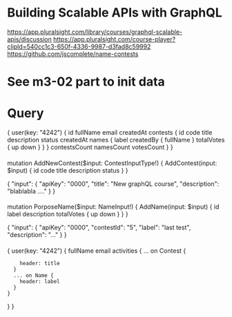 # Building Scalable APIs with GraphQL
https://app.pluralsight.com/library/courses/graphql-scalable-apis/discussion
https://app.pluralsight.com/course-player?clipId=540cc1c3-650f-4336-9987-d3fad8c59992
https://github.com/jscomplete/name-contests

# See m3-02 part to init data

####
# Query
{
  user(key: "4242") {
    id
    fullName
    email
    createdAt
    contests {
      id
      code
      title
      description
      status
      createdAt
      names {
        label
        createdBy {
          fullName
        }
        totalVotes {
          up
          down
        }
      }
    }
    contestsCount
    namesCount
    votesCount
  }
}
####
mutation AddNewContest($input: ContestInputType!) {
  AddContest(input: $input) {
    id
    code
    title
    description
    status
  }
}


{
  "input": 
  {
    "apiKey": "0000",
    "title": "New graphQL course",
    "description": "blablabla ...."
  }
}
####
mutation PorposeName($input: NameInput!) {
  AddName(input: $input) {
    id
    label
    description
    totalVotes {
      up
      down
    }
  }
}

{
  "input": {
    "apiKey": "0000",
    "contestId": "5",
    "label": "last test",
    "description": "..."
  }
}
####
{
  user(key: "4242") {
    fullName
    email
    activities {
      ... on Contest {
        
        header: title
      }
      ... on Name {
        header: label        
      }
    }
  }
}